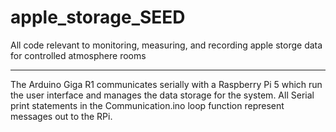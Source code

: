 # apple_storage_SEED
All code relevant to monitoring, measuring, and recording apple storge data for controlled atmosphere rooms

-------------------------------------------------------------------------------------------------------------

The Arduino Giga R1 communicates serially with a Raspberry Pi 5 which run the user interface and manages the
data storage for the system. All Serial print statements in the Communication.ino loop function represent 
messages out to the RPi.
